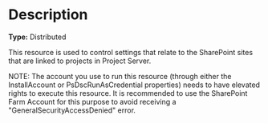 # Description

**Type:** Distributed

This resource is used to control settings that relate to the SharePoint sites
that are linked to projects in Project Server.

NOTE:
The account you use to run this resource (through either the InstallAccount
or PsDscRunAsCredential properties) needs to have elevated rights to execute
this resource. It is recommended to use the SharePoint Farm Account for this
purpose to avoid receiving a "GeneralSecurityAccessDenied" error.
